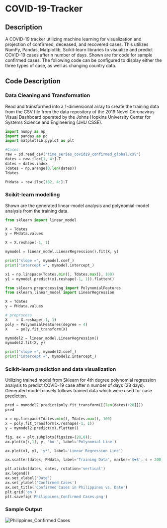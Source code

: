 # COVID-19-Tracker

## Description
  A COVID-19 tracker utilizing machine learning for visualization and projection of confirmed, deceased, and recovered cases. This utilizes NumPy, Pandas, Matplotlib, Scikit-learn libraries to visualize and predict COVID-19 cases after n number of days. Shown are for code for sample confirmed cases. The following code can be configured to display either the three types of case, as well as changing country data.

## Code Description
### Data Cleaning and Transformation
  Read and transformed into a 1-dimensional array to create the training data from the CSV file from the data repository of the 2019 Novel Coronavirus Visual Dashboard operated by the Johns Hopkins University Center for Systems Science and Engineering (JHU CSSE). 
```python
import numpy as np
import pandas as pd
import matplotlib.pyplot as plt

#Cases
raw = pd.read_csv("time_series_covid19_confirmed_global.csv")
dates = raw.iloc[1, 4:].T
dates = dates.index
Tdates = np.arange(0,len(dates))
Tdates

PHdata = raw.iloc[182, 4:].T
```

### Scikit-learn modelling
  Shown are the generated linear-model analysis and polynomial-model analysis from the training data.
```python
from sklearn import linear_model

X = Tdates
y = PHdata.values

X = X.reshape(-1, 1)

mymodel = linear_model.LinearRegression().fit(X, y)

print("slope =", mymodel.coef_)
print("intercept =", mymodel.intercept_)

x1 = np.linspace(Tdates.min(), Tdates.max(), 100)
y1 = mymodel.predict(x1.reshape(-1, 1)).flatten() 
```

```python
from sklearn.preprocessing import PolynomialFeatures
from sklearn.linear_model import LinearRegression

X = Tdates
y = PHdata.values

# preprocess
X    = X.reshape(-1, 1)
poly = PolynomialFeatures(degree = 4)
X    = poly.fit_transform(X)

mymodel2 = linear_model.LinearRegression()
mymodel2.fit(X, y)

print("slope =", mymodel2.coef_)
print("intercept =", mymodel2.intercept_)
```
### Scikit-learn prediction and data visualization
  Utilizing trained model from Sklearn for 4th degree polynomial regression analysis to predict COVID-19 case after n number of days (28 days). Generated model closely follows trained data which were used for case prediction.
  
```python
pred = mymodel2.predict(poly.fit_transform([[len(dates)+28]]))
pred

x = np.linspace(Tdates.min(), Tdates.max(), 100)
x = poly.fit_transform(x.reshape(-1, 1))
y = mymodel2.predict(x).flatten() 

fig, ax = plt.subplots(figsize=(20,8));
ax.plot(x[:,1], y, 'bo-', label='Polynomial Line')

ax.plot(x1, y1, 'y*', label='Linear Regression Line')

ax.scatter(dates, PHdata, label='Training Data', marker='$❤$', s = 200, c = 'r');

plt.xticks(dates, dates, rotation='vertical')
ax.legend()
ax.set_xlabel('Date')
ax.set_ylabel('Confirmed Cases')
ax.set_title('Confirmed Cases in Philippines vs. Date')
plt.grid('on')
plt.savefig('Philippines_Confirmed Cases.png')
```
### Sample Output
![Philippines_Confirmed Cases](https://github.com/kerbs001/COVID-19-Tracker/assets/155122597/298c9db6-b002-4f71-9d4f-f8cd539d1283)
